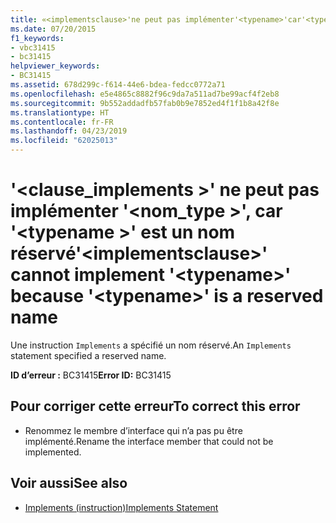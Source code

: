 ```yaml
---
title: «<implementsclause>'ne peut pas implémenter'<typename>'car'<typename>' est un nom réservé
ms.date: 07/20/2015
f1_keywords:
- vbc31415
- bc31415
helpviewer_keywords:
- BC31415
ms.assetid: 678d299c-f614-44e6-bdea-fedcc0772a71
ms.openlocfilehash: e5e4865c8882f96c9da7a511ad7be99acf4f2eb8
ms.sourcegitcommit: 9b552addadfb57fab0b9e7852ed4f1f1b8a42f8e
ms.translationtype: HT
ms.contentlocale: fr-FR
ms.lasthandoff: 04/23/2019
ms.locfileid: "62025013"
---
```

# <a name="implementsclause-cannot-implement-typename-because-typename-is-a-reserved-name"></a><span data-ttu-id="0631b-102">'\<clause_implements >' ne peut pas implémenter '\<nom_type >', car '\<typename >' est un nom réservé</span><span class="sxs-lookup"><span data-stu-id="0631b-102">'\<implementsclause>' cannot implement '\<typename>' because '\<typename>' is a reserved name</span></span>
<span data-ttu-id="0631b-103">Une instruction `Implements` a spécifié un nom réservé.</span><span class="sxs-lookup"><span data-stu-id="0631b-103">An `Implements` statement specified a reserved name.</span></span>  
  
 <span data-ttu-id="0631b-104">**ID d’erreur :** BC31415</span><span class="sxs-lookup"><span data-stu-id="0631b-104">**Error ID:** BC31415</span></span>  
  
## <a name="to-correct-this-error"></a><span data-ttu-id="0631b-105">Pour corriger cette erreur</span><span class="sxs-lookup"><span data-stu-id="0631b-105">To correct this error</span></span>  
  
- <span data-ttu-id="0631b-106">Renommez le membre d’interface qui n’a pas pu être implémenté.</span><span class="sxs-lookup"><span data-stu-id="0631b-106">Rename the interface member that could not be implemented.</span></span>  
  
## <a name="see-also"></a><span data-ttu-id="0631b-107">Voir aussi</span><span class="sxs-lookup"><span data-stu-id="0631b-107">See also</span></span>

- [<span data-ttu-id="0631b-108">Implements (instruction)</span><span class="sxs-lookup"><span data-stu-id="0631b-108">Implements Statement</span></span>](../../visual-basic/language-reference/statements/implements-statement.md)
